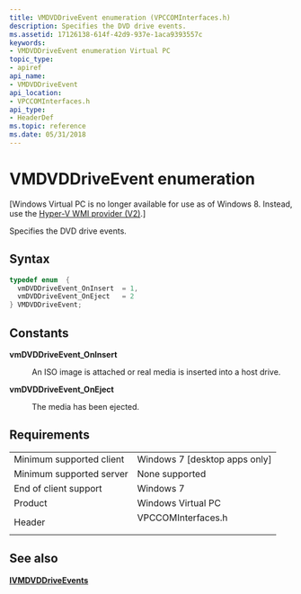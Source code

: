```yaml
---
title: VMDVDDriveEvent enumeration (VPCCOMInterfaces.h)
description: Specifies the DVD drive events.
ms.assetid: 17126138-614f-42d9-937e-1aca9393557c
keywords:
- VMDVDDriveEvent enumeration Virtual PC
topic_type:
- apiref
api_name:
- VMDVDDriveEvent
api_location:
- VPCCOMInterfaces.h
api_type:
- HeaderDef
ms.topic: reference
ms.date: 05/31/2018
---
```


# VMDVDDriveEvent enumeration

\[Windows Virtual PC is no longer available for use as of Windows 8. Instead, use the [Hyper-V WMI provider (V2)](/windows/desktop/HyperV_v2/windows-virtualization-portal).\]

Specifies the DVD drive events.

## Syntax


```C++
typedef enum  { 
  vmDVDDriveEvent_OnInsert  = 1,
  vmDVDDriveEvent_OnEject   = 2
} VMDVDDriveEvent;
```



## Constants

<dl> <dt>

<span id="vmDVDDriveEvent_OnInsert"></span><span id="vmdvddriveevent_oninsert"></span><span id="VMDVDDRIVEEVENT_ONINSERT"></span>**vmDVDDriveEvent\_OnInsert**
</dt> <dd>

An ISO image is attached or real media is inserted into a host drive.

</dd> <dt>

<span id="vmDVDDriveEvent_OnEject"></span><span id="vmdvddriveevent_oneject"></span><span id="VMDVDDRIVEEVENT_ONEJECT"></span>**vmDVDDriveEvent\_OnEject**
</dt> <dd>

The media has been ejected.

</dd> </dl>

## Requirements



|                                     |                                                                                               |
|-------------------------------------|-----------------------------------------------------------------------------------------------|
| Minimum supported client<br/> | Windows 7 \[desktop apps only\]<br/>                                                    |
| Minimum supported server<br/> | None supported<br/>                                                                     |
| End of client support<br/>    | Windows 7<br/>                                                                          |
| Product<br/>                  | Windows Virtual PC<br/>                                                                 |
| Header<br/>                   | <dl> <dt>VPCCOMInterfaces.h</dt> </dl> |



## See also

<dl> <dt>

[**IVMDVDDriveEvents**](ivmdvddriveevents.md)
</dt> </dl>

 

